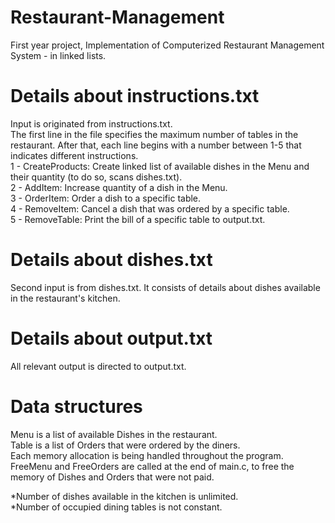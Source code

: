 # Restaurant-Management
First year project, Implementation of Computerized Restaurant Management System - in linked lists.  

# Details about instructions.txt
Input is originated from instructions.txt.  
The first line in the file specifies the maximum number of tables in the restaurant.
After that, each line begins with a number between 1-5 that indicates different instructions.  
1 - CreateProducts: Create linked list of available dishes in the Menu and their quantity (to do so, scans dishes.txt).  
2 - AddItem: Increase quantity of a dish in the Menu.  
3 - OrderItem: Order a dish to a specific table.  
4 - RemoveItem: Cancel a dish that was ordered by a specific table.  
5 - RemoveTable: Print the bill of a specific table to output.txt.  

# Details about dishes.txt
Second input is from dishes.txt. It consists of details about dishes available in the restaurant's kitchen.   

# Details about output.txt
All relevant output is directed to output.txt.  

# Data structures
Menu is a list of available Dishes in the restaurant.  
Table is a list of Orders that were ordered by the diners.  
Each memory allocation is being handled throughout the program.  
FreeMenu and FreeOrders are called at the end of main.c, to free the memory of Dishes and Orders that were not paid.  

*Number of dishes available in the kitchen is unlimited.  
*Number of occupied dining tables is not constant.  
